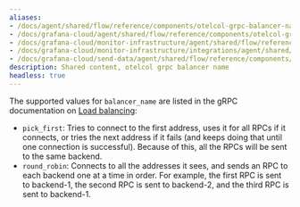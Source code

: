 ```yaml
---
aliases:
- /docs/agent/shared/flow/reference/components/otelcol-grpc-balancer-name/
- /docs/grafana-cloud/agent/shared/flow/reference/components/otelcol-grpc-balancer-name/
- /docs/grafana-cloud/monitor-infrastructure/agent/shared/flow/reference/components/otelcol-grpc-balancer-name/
- /docs/grafana-cloud/monitor-infrastructure/integrations/agent/shared/flow/reference/components/otelcol-grpc-balancer-name/
- /docs/grafana-cloud/send-data/agent/shared/flow/reference/components/otelcol-grpc-balancer-name/
description: Shared content, otelcol grpc balancer name
headless: true
---
```


The supported values for `balancer_name` are listed in the gRPC documentation on [Load balancing][]:
* `pick_first`: Tries to connect to the first address, uses it for all RPCs if it connects, 
  or tries the next address if it fails (and keeps doing that until one connection is successful). 
  Because of this, all the RPCs will be sent to the same backend.
* `round_robin`: Connects to all the addresses it sees, and sends an RPC to each backend one at a time in order. 
  For example, the first RPC is sent to backend-1, the second RPC is sent to backend-2, 
  and the third RPC is sent to backend-1.

[Load balancing]: https://github.com/grpc/grpc-go/blob/master/examples/features/load_balancing/README.md#pick_first
